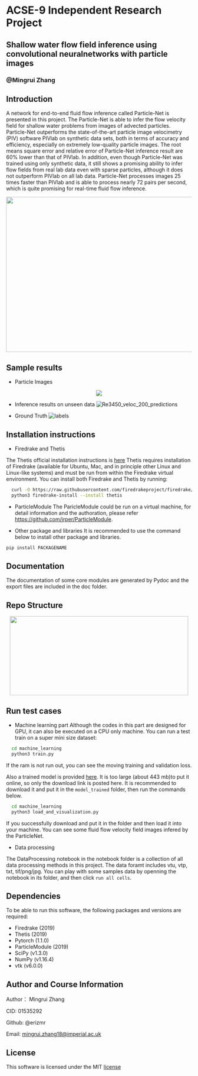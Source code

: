 # ACSE-9 Independent Research Project
## Shallow water flow field inference using convolutional neuralnetworks with particle images
### @Mingrui Zhang


## Introduction
A network for end-to-end fluid flow inference called Particle-Net is presented in this project. The Particle-Net is able to infer the flow velocity field for shallow water problems from images of advected particles. Particle-Net outperforms the state-of-the-art particle image velocimetry (PIV) software PIVlab on synthetic data sets, both in terms of accuracy and efficiency, especially on extremely low-quality particle images. The root means square error and relative error of Particle-Net inference result are $60\%$ lower than that of PIVlab. In addition, even though Particle-Net was trained using only synthetic data, it still shows a promising ability to infer flow fields from real lab data even with sparse particles, although it does not outperform PIVlab on all lab data. Particle-Net processes images 25 times faster than PIVlab and is able to process nearly 72 pairs per second, which is quite promising for real-time fluid flow inference.

<p align="center">
  <img src="https://user-images.githubusercontent.com/33411325/64025420-8e70b600-cb34-11e9-9545-1f279c2a12a1.png" width="619" height="420"><br>
</p>


## Sample results

- Particle Images


<p align="center">
  <img src="https://user-images.githubusercontent.com/33411325/64030768-21165280-cb3f-11e9-87c3-a6709dd9f26d.gif" ><br>
</p>


- Inference results on unseen data
![Re3450_veloc_200_predictions](https://user-images.githubusercontent.com/33411325/63270149-79bc3480-c28f-11e9-816e-1abb7117442c.gif)

- Ground Truth
![labels](https://user-images.githubusercontent.com/33411325/63270138-745eea00-c28f-11e9-9116-1a4890d69494.gif)

## Installation instructions

- Firedrake and Thetis

The Thetis official installation instructions is [here](https://thetisproject.org/download.html)
Thetis requires installation of Firedrake (available for Ubuntu, Mac, and in principle other Linux and Linux-like systems) and must be run from within the Firedrake virtual environment. You can install both Firedrake and Thetis by running:

```bash
  curl -O https://raw.githubusercontent.com/firedrakeproject/firedrake/master/scripts/firedrake-install
  python3 firedrake-install --install thetis
```

- ParticleModule
The ParicleModule could be run on a virtual machine, for detail information and the authoration, please refer https://github.com/jrper/ParticleModule.


- Other package and libraries
It is recommended to use the command below to install other package and libraries.
```bash
pip install PACKAGENAME
```

## Documentation

The documentation of some core modules are generated by Pydoc and the export files are included in the doc folder.

## Repo Structure

<p align="center">
  <img src="https://user-images.githubusercontent.com/33411325/64020043-8b6fc880-cb28-11e9-92a6-d06e00fece57.png" width="484" height="214"><br>
</p>

## Run test cases

- Machine learning part
Although the codes in this part are designed for GPU, it can also be executed on a CPU only machine.
You can run a test train on a super mini size dataset:
```bash
  cd machine_learning
  python3 train.py
```
If the ram is not run out, you can see the moving training and validation loss.

Also a trained model is provided [here](https://drive.google.com/file/d/1ZD_XnRa3UW4NaDCQVukkvrS2EmHrW7Rb/view?usp=sharing). It is too large (about 443 mb)to put it online, so only the download link is posted here. It is recommended to download it and put it in the ```model_trained``` folder, then run the commands below.

```bash
  cd machine_learning
  python3 load_and_visualization.py
```
If you successfully download and put it in the folder and then load it into your machine. You can see some fluid flow velocity field images infered by the ParticleNet.

- Data processing

The DataProcessing notebook in the notebook folder is a collection of all data processing methods in this project. The data foramt includes vtu, vtp, txt, tif/png/jpg. You can play with some samples data by openning the notebook in its folder, and then click ```run all cells```.

## Dependencies
To be able to run this software, the following packages and versions are required:

- Firedrake (2019)
- Thetis (2019)
- Pytorch (1.1.0)
- ParticleModule (2019)
- SciPy (v1.3.0)
- NumPy (v1.16.4)
- vtk (v6.0.0)

## Author and Course Information

Author： Mingrui Zhang

CID: 01535292

Github: @erizmr

Email: mingrui.zhang18@imperial.ac.uk

## License
This software is licensed under the MIT [license](https://github.com/msc-acse/acse-9-independent-research-project-erizmr/blob/master/License)
